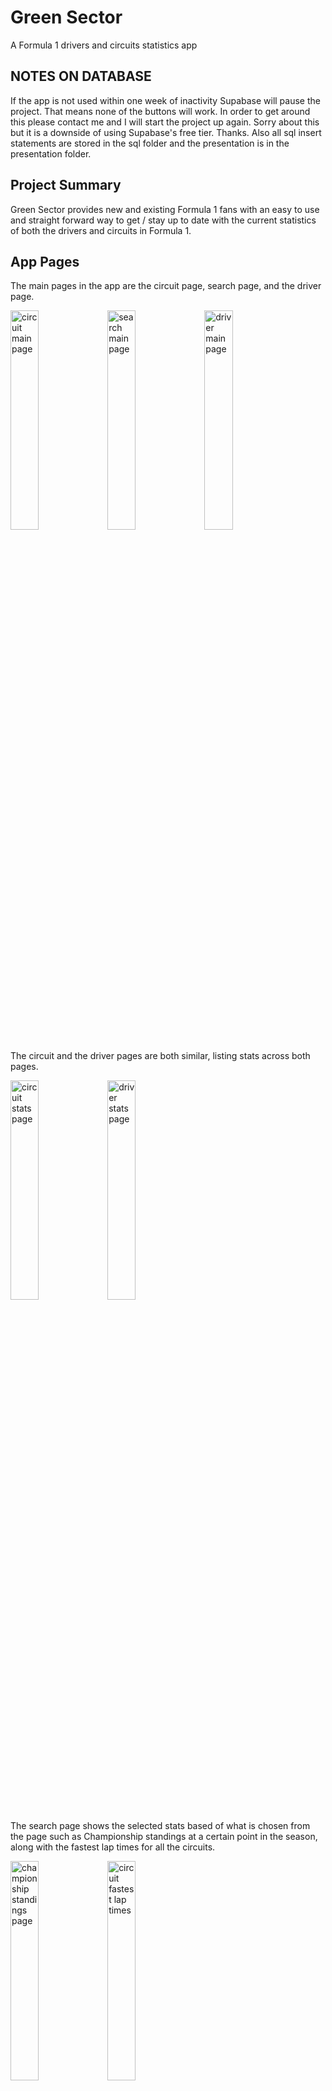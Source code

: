 # Green Sector
A Formula 1 drivers and circuits statistics app

## **NOTES ON DATABASE**
If the app is not used within one week of inactivity Supabase will pause the project. That means none of the buttons will work. In order to get around this please contact me and I will start the project up again. Sorry about this but it is a downside of using Supabase's free tier. Thanks. Also all sql insert statements are stored in the sql folder and the presentation is in the presentation folder.

## Project Summary
Green Sector provides new and existing Formula 1 fans with an easy to use and straight forward way to get / stay up to date with the current statistics of both the drivers and circuits in Formula 1. 

## App Pages
The main pages in the app are the circuit page, search page, and the driver page. 

<img src="/images/Circuit-Page.png" alt="circuit main page" width="30%"> <img src="/images/Search-Page.png" alt="search main page" width="30%"> <img src="/images/Driver-Page.png" alt="driver main page" width="30%"> 

The circuit and the driver pages are both similar, listing stats across both pages. 

<img src="/images/Circuit-Stats-Page.png" alt="circuit stats page" width="30%"> <img src="/images/Driver-Stats-Page.png" alt="driver stats page" width="30%">

The search page shows the selected stats based of what is chosen from the page such as Championship standings at a certain point in the season, along with the fastest lap times for all the circuits. 

<img src="/images/Championship-Standings.png" alt="championship standings page" width="30%"> <img src="/images/Fastest-Lap-Overall.png" alt="circuit fastest lap times" width="30%"> 

The user us also able to update and delete a drivers fastest lap time 

<img src="/images/Update-Lap.gif" alt="updating laps" width="30%"> 

## ER Diagram
The ER Diagram for this app is shown below in the image. ![er diagram](/images/er-diagram.png)

### Database
GreenSector uses [Supabase](https://github.com/supabase) as the backend SQL server. [Supabase-Kt](https://github.com/supabase-community/supabase-kt) is used for making connections to the database with Kotlin.

#### SQL Queries
The queries run in this project are shown below with their respective results.
#### Circuit Queries
Longest Lap Distance returns the top five longest lap distances for circuits.
````sql
create or replace function longest_lap_distance()
  returns table(circuit_name varchar, lap_distance float(8))
  language 'sql'
as $$;

select name as circuit_name, lap_distance
from circuit
order by lap_distance desc
limit(5);

$$;
````
| circuit_name | lap_distance |
| ------------ | ------------ |
| Spa          | 7.004        |
| Jeddah       | 6.174        |
| Azerbaijan   | 6.003        |
| Silverstone  | 5.891        |
| France       | 5.842        |

Longest Race Distance returns the top five longest race distances.
````sql
create or replace function longest_race_distance()
  returns table(circuit_name varchar, race_distance float(8))
  language 'sql'
as $$;

select name as circuit_name, race_distance
from circuit
order by race_distance desc
limit(5);

$$;
````
| circuit_name        | race_distance |
| ------------------- | ------------- |
| France              | 309.69        |
| Emilia-Romagna      | 309.049       |
| Singapore           | 308.706       |
| Jeddah              | 308.45        |
| Barcelona-Catalunya | 308.424       |

Fastest Lap Time Overall returns the top 5 circuits with the fastest lap time.
````sql
create or replace function fastest_lap_time_overall()
  returns table(circuit_name varchar, lap_time float(8), rank int)
  language 'sql'
as $$

select name, lap_time, lap_time_rank
from (
  select c.name, fl.lap_time,
         rank() over (partition by c.name order by fl.lap_time) as lap_time_rank
  from fastestlaptime fl join race r using (race_id) join circuit c using (circuit_id)
) ranked_times
where lap_time_rank = 1
order by lap_time asc
limit 5;

$$;
````
| circuit_name  | lap_time | rank |
| ------------- | -------- | ---- |
| Singapore     | 60.463   | 1    |
| Spa           | 65.651   | 1    |
| Red Bull Ring | 67.275   | 1    |
| Zandvoort     | 73.652   | 1    |
| Sao Paulo     | 73.785   | 1    |

Fastest Laps at Circuit(circuit_id) returns the top five fastest laps at the circuit of the users choosing.
````sql
create or replace function fastest_laps_at_circuit("id" int)
  returns table(first_name varchar, last_name varchar, lap_time float(8), name varchar)
  language 'sql'
as $$;

select first_name, last_name, lap_time, name
from driver join fastestlaptime using (driver_id) join race using (race_id) join circuit using (circuit_id)
where circuit_id = id
order by lap_time asc
limit(5);

$$;
````
| first_name | last_name  | lap_time | name   |
| ---------- | ---------- | -------- | ------ |
| Carlos     | Sainz      | 95.781   | France |
| Max        | Verstappen | 97.491   | France |
| George     | Russel     | 97.548   | France |
| Lewis      | Hamilton   | 97.668   | France |
| Sergio     | Perez      | 97.78    | France |
#### Driver Queries
Driver Wins returns the top five drivers with the most wins.
````sql
create or replace function driver_wins()
  returns table(first_name varchar, last_name varchar, wins int)
  language 'sql'
as $$;

select first_name, last_name, career_wins
from driver join driverstatistics using (driver_id)
order by career_wins desc
limit(5);

$$;
````
| first_name | last_name  | wins |
| ---------- | ---------- | ---- |
| Lewis      | Hamilton   | 103  |
| Sebastian  | Vettel     | 53   |
| Max        | Verstappen | 35   |
| Fernando   | Alonso     | 32   |
| Valtteri   | Bottas     | 10   |

Driver Podiums returns the top five drivers with the most podiums.
````sql
create or replace function driver_podiums()
  returns table(first_name varchar, last_name varchar, podiums int)
  language 'sql'
as $$;

select first_name, last_name, career_podiums
from driver join driverstatistics using (driver_id)
order by career_podiums desc
limit(5);

$$;
````
| first_name | last_name  | podiums |
| ---------- | ---------- | ------- |
| Lewis      | Hamilton   | 191     |
| Sebastian  | Vettel     | 122     |
| Fernando   | Alonso     | 98      |
| Max        | Verstappen | 77      |
| Valtteri   | Bottas     | 67      |

Driver Races returns the top five drivers with the most races.
````sql
create or replace function driver_races()
  returns table(first_name varchar, last_name varchar, races int)
  language 'sql'
as $$;

select first_name, last_name, career_races as races
from driver join driverstatistics using (driver_id)
order by races desc
limit(5);

$$;
````
| first_name | last_name | races |
| ---------- | --------- | ----- |
| Fernando   | Alonso    | 356   |
| Lewis      | Hamilton  | 310   |
| Sebastian  | Vettel    | 299   |
| Sergio     | Perez     | 235   |
| Daniel     | Ricciardo | 232   |

Driver Fastest Laps returns the top five drivers with the most fastest laps.
````sql
create or replace function driver_fastest_laps()
  returns table(first_name varchar, last_name varchar, fastest_laps int)
  language 'sql'
as $$;

select first_name, last_name, career_fastest_laps as fastest_laps
from driver join driverstatistics using (driver_id)
order by career_fastest_laps desc
limit(5);

$$;
````
| first_name | last_name  | fastest_laps |
| ---------- | ---------- | ------------ |
| Lewis      | Hamilton   | 61           |
| Sebastian  | Vettel     | 38           |
| Fernando   | Alonso     | 23           |
| Max        | Verstappen | 21           |
| Valtteri   | Bottas     | 19           |

Driver DNFS (Do Not Finish) returns the drivers with the most races not finished.
````sql
create or replace function driver_dnfs()
  returns table(first_name varchar, last_name varchar, dnfs int)
  language 'sql'
as $$;

select first_name, last_name, sum(retirement::int)
from driver join results using(driver_id)
group by first_name, last_name
order by sum(retirement::int) desc
limit(5);

$$;
````
| first_name | last_name | dnfs |
| ---------- | --------- | ---- |
| Yuki       | Tsunoda   | 6    |
| Fernando   | Alonso    | 6    |
| Alexander  | Albon     | 6    |
| Zhou       | Guanyu    | 6    |
| Valtteri   | Bottas    | 6    |

Driver Standings At returns the top five drivers with the most points at the chosen circuit.
````sql
create or replace function driver_standings_at("id" int)
  returns table(first_name varchar, last_name varchar, points int, circuit_name varchar)
  language 'sql'
as $$;

select first_name, last_name, points, name as circuit_name
from driver join driverstandings using (driver_id) join race using (race_id) join circuit using (circuit_id)
where circuit_id = id
limit(5);

$$;
````
| first_name | last_name  | points | circuit_name |
| ---------- | ---------- | ------ | ------------ |
| Max        | Verstappen | 125    | Monaco       |
| Charles    | Leclerc    | 116    | Monaco       |
| Sergio     | Perez      | 110    | Monaco       |
| George     | Russel     | 84     | Monaco       |
| Carlos     | Sainz      | 83     | Monaco       |

Driver All Average Points returns all the drivers average points per race throughout the season. The reason all 20 drivers are returned is because the user is able to select the top five highest average point finishers or the bottom five average point finishers.
````sql
create or replace function driver_all_avg_points()
  returns table(first_name varchar, last_name varchar, avg_points float(8))
  language 'sql'
as $$;

select first_name, last_name, AVG(points) as avg_points
from driver join results using (driver_id)
group by first_name, last_name
order by avg_points desc;

$$;
````
| first_name | last_name  | avg_points |
| ---------- | ---------- | ---------- |
| Max        | Verstappen | 19.6818    |
| Sergio     | Perez      | 13.2273    |
| Charles    | Leclerc    | 12.8636    |
| George     | Russel     | 11.9091    |
| Lewis      | Hamilton   | 10.5909    |
| Carlos     | Sainz      | 10.1818    |
| Lando      | Norris     | 5.27273    |
| Esteban    | Ocon       | 4.04545    |
| Fernando   | Alonso     | 3.59091    |
| Valtteri   | Bottas     | 2.13636    |
| Sebastian  | Vettel     | 1.7619     |
| Daniel     | Ricciardo  | 1.54545    |
| Pierre     | Gasly      | 1.04545    |
| Kevin      | Magnussen  | 0.954545   |
| Lance      | Stroll     | 0.818182   |
| Mick       | Schumacher | 0.545455   |
| Yuki       | Tsunoda    | 0.545455   |
| Zhou       | Guanyu     | 0.272727   |
| Alexander  | Albon      | 0.181818   |
| Nicholas   | Latifi     | 0.0909091  |

Driver All Average Finish returns the average finishing position of every driver. The reason it returns all 20 is because the user is able to choose the top five best average positions or the bottom five average positions.
````sql
create or replace function driver_all_avg_finish()
  returns table(first_name varchar, last_name varchar, avg_position float(8))
  language 'sql'
as $$;

select first_name, last_name, AVG(end_position) as avg_position
from driver join results using (driver_id)
group by first_name, last_name
order by avg_position asc;

$$;
````
| first_name | last_name  | avg_position |
| ---------- | ---------- | ------------ |
| Max        | Verstappen | 2.80952      |
| Charles    | Leclerc    | 3.31579      |
| Carlos     | Sainz      | 3.5          |
| Sergio     | Perez      | 3.95         |
| George     | Russel     | 4.38095      |
| Lewis      | Hamilton   | 5.38095      |
| Lando      | Norris     | 7.8          |
| Esteban    | Ocon       | 8.2          |
| Fernando   | Alonso     | 8.64706      |
| Valtteri   | Bottas     | 10.4118      |
| Sebastian  | Vettel     | 10.5556      |
| Lance      | Stroll     | 11.45        |
| Daniel     | Ricciardo  | 11.5789      |
| Pierre     | Gasly      | 11.5789      |
| Alexander  | Albon      | 12.7647      |
| Zhou       | Guanyu     | 12.8824      |
| Yuki       | Tsunoda    | 13.0625      |
| Kevin      | Magnussen  | 13.1667      |
| Mick       | Schumacher | 13.6842      |
| Nicholas   | Latifi     | 15.7059      |

## Getting Started
Installing GreenSector can be done by first installing [Android App Studio](https://developer.android.com/studio). Then you will want to clone the repository to a folder of your choosing. Once you have first installed Android App Studio and cloned the repository you can then open Android App Studio and open the cloned repository. Once GreenSector has been opened in Android App Studio you will need to create an emulator to run the app. On the right hand side of the screen, near the top right corner you will see a tab called "Device Manager". ![device manager](/images/device-manager.png) After opening Device Manager you will want to click on "Create Device". ![create device](images/create-device.png) Choose any device you want and then select Android Image "Tiramisu". ![tiramisu android system image](/images/tiramisu-image.png) After the device is created you will be able to run the project by selecting the green run arrow in the upper right hand corner. ![run app button](/images/run-button.png) The GreenSector will know run on your computer for you to enjoy.

## Current Developers
The Current head developer of the Green Sector project is [Dominic Orsi](https://github.com/DominicOrsi). An updated IOS and Android version is in the works.
